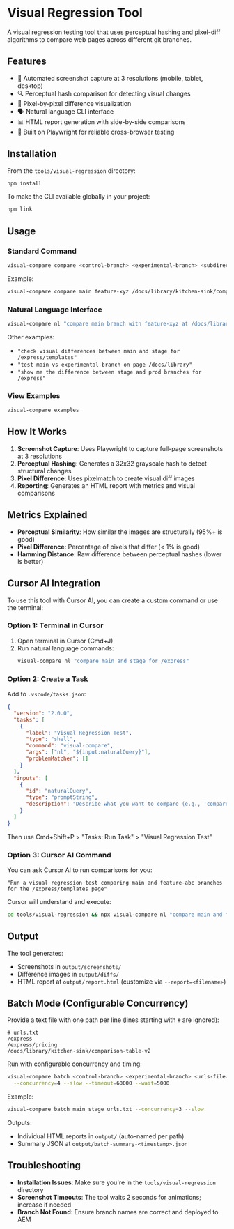 # Visual Regression Tool

A visual regression testing tool that uses perceptual hashing and pixel-diff algorithms to compare web pages across different git branches.

## Features

- 📸 Automated screenshot capture at 3 resolutions (mobile, tablet, desktop)
- 🔍 Perceptual hash comparison for detecting visual changes
- 🎯 Pixel-by-pixel difference visualization
- 🗣️ Natural language CLI interface
- 📊 HTML report generation with side-by-side comparisons
- 🚀 Built on Playwright for reliable cross-browser testing

## Installation

From the `tools/visual-regression` directory:

```bash
npm install
```

To make the CLI available globally in your project:

```bash
npm link
```

## Usage

### Standard Command

```bash
visual-compare compare <control-branch> <experimental-branch> <subdirectory> [options]
```

Example:
```bash
visual-compare compare main feature-xyz /docs/library/kitchen-sink/comparison-table-v2 --open --report=report-kitchen-sink.html
```

### Natural Language Interface

```bash
visual-compare nl "compare main branch with feature-xyz at /docs/library/kitchen-sink/comparison-table-v2" --report=report-kitchen-sink.html
```

Other examples:
- `"check visual differences between main and stage for /express/templates"`
- `"test main vs experimental-branch on page /docs/library"`
- `"show me the difference between stage and prod branches for /express"`

### View Examples

```bash
visual-compare examples
```

## How It Works

1. **Screenshot Capture**: Uses Playwright to capture full-page screenshots at 3 resolutions
2. **Perceptual Hashing**: Generates a 32x32 grayscale hash to detect structural changes
3. **Pixel Difference**: Uses pixelmatch to create visual diff images
4. **Reporting**: Generates an HTML report with metrics and visual comparisons

## Metrics Explained

- **Perceptual Similarity**: How similar the images are structurally (95%+ is good)
- **Pixel Difference**: Percentage of pixels that differ (< 1% is good)
- **Hamming Distance**: Raw difference between perceptual hashes (lower is better)

## Cursor AI Integration

To use this tool with Cursor AI, you can create a custom command or use the terminal:

### Option 1: Terminal in Cursor
1. Open terminal in Cursor (Cmd+J)
2. Run natural language commands:
   ```bash
   visual-compare nl "compare main and stage for /express"
   ```

### Option 2: Create a Task
Add to `.vscode/tasks.json`:

```json
{
  "version": "2.0.0",
  "tasks": [
    {
      "label": "Visual Regression Test",
      "type": "shell",
      "command": "visual-compare",
      "args": ["nl", "${input:naturalQuery}"],
      "problemMatcher": []
    }
  ],
  "inputs": [
    {
      "id": "naturalQuery",
      "type": "promptString",
      "description": "Describe what you want to compare (e.g., 'compare main vs stage for /express')"
    }
  ]
}
```

Then use Cmd+Shift+P > "Tasks: Run Task" > "Visual Regression Test"

### Option 3: Cursor AI Command
You can ask Cursor AI to run comparisons for you:

```
"Run a visual regression test comparing main and feature-abc branches for the /express/templates page"
```

Cursor will understand and execute:
```bash
cd tools/visual-regression && npx visual-compare nl "compare main and feature-abc for /express/templates" --report=report-templates.html
```

## Output

The tool generates:
- Screenshots in `output/screenshots/`
- Difference images in `output/diffs/`
- HTML report at `output/report.html` (customize via `--report=<filename>`)

## Batch Mode (Configurable Concurrency)

Provide a text file with one path per line (lines starting with `#` are ignored):

```
# urls.txt
/express
/express/pricing
/docs/library/kitchen-sink/comparison-table-v2
```

Run with configurable concurrency and timing:

```bash
visual-compare batch <control-branch> <experimental-branch> <urls-file> \
  --concurrency=4 --slow --timeout=60000 --wait=5000
```

Example:

```bash
visual-compare batch main stage urls.txt --concurrency=3 --slow
```

Outputs:
- Individual HTML reports in `output/` (auto-named per path)
- Summary JSON at `output/batch-summary-<timestamp>.json`

## Troubleshooting

- **Installation Issues**: Make sure you're in the `tools/visual-regression` directory
- **Screenshot Timeouts**: The tool waits 2 seconds for animations; increase if needed
- **Branch Not Found**: Ensure branch names are correct and deployed to AEM
